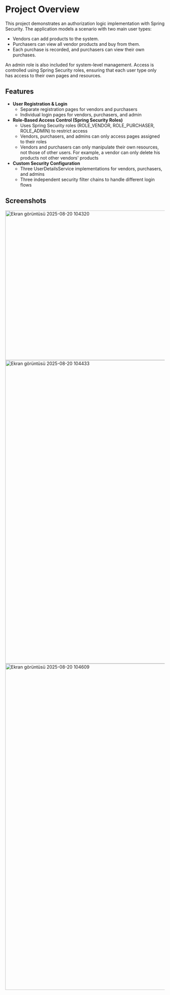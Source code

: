 <h1>Project Overview</h1>
<p>
  This project demonstrates an authorization logic implementation with Spring Security.
  The application models a scenario with two main user types:
</p>
<ul>
  <li>Vendors can add products to the system.</li>
  <li>Purchasers can view all vendor products and buy from them.</li>
  <li>Each purchase is recorded, and purchasers can view their own purchases.</li>
</ul>
<p>
  An admin role is also included for system-level management. 
  Access is controlled using Spring Security roles, ensuring that each user type only has access 
  to their own pages and resources.
</p>
<h2>Features</h2>
<ul>
  <li>
    <strong>User Registration & Login</strong>
    <ul>
      <li>
        Separate registration pages for vendors and purchasers
      </li>
      <li>
        Individual login pages for vendors, purchasers, and admin
      </li>
    </ul>
  </li>
  <li>
    <strong>Role-Based Access Control (Spring Security Roles)</strong>
    <ul>
      <li>
        Uses Spring Security roles (ROLE_VENDOR, ROLE_PURCHASER, ROLE_ADMIN) to restrict access
      </li>
      <li>
        Vendors, purchasers, and admins can only access pages assigned to their roles
      </li>
      <li>
        Vendors and purchasers can only manipulate their own resources, not those of other users.
        For example, a vendor can only delete his products not other vendors' products
      </li>
    </ul>
  </li>
  <li>
    <strong>Custom Security Configuration</strong>
    <ul>
      <li>
        Three UserDetailsService implementations for vendors, purchasers, and admins
      </li>
      <li>
        Three independent security filter chains to handle different login flows
      </li>
    </ul>
  </li>
</ul>
<h2>Screenshots</h2>
<img width="1875" height="471" alt="Ekran görüntüsü 2025-08-20 104320" src="https://github.com/user-attachments/assets/ea340efa-9124-4642-a957-58f181e62c7b" />
<img width="1875" height="955" alt="Ekran görüntüsü 2025-08-20 104433" src="https://github.com/user-attachments/assets/ae345ab7-bbdb-4862-be11-3e1b31d9cb01" />
<img width="1874" height="1027" alt="Ekran görüntüsü 2025-08-20 104609" src="https://github.com/user-attachments/assets/a7944b2b-9c08-423b-bbb9-950b3fadc711" />
